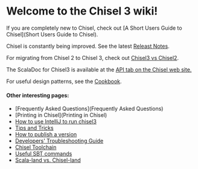 # **Welcome to the Chisel 3 wiki!**

If you are completely new to Chisel, check out [A Short Users Guide to Chisel](Short Users Guide to Chisel).

Chisel is constantly being improved.  See the latest [Releast Notes](release-notes-17-04-23).

For migrating from Chisel 2 to Chisel 3, check out [Chisel3 vs Chisel2](Chisel3-vs-Chisel2).

The ScalaDoc for Chisel3 is available at the [API tab on the Chisel web site.](https://chisel.eecs.berkeley.edu/api/)

For useful design patterns, see the [Cookbook](Cookbook).

#### Other interesting pages:
* [Frequently Asked Questions](Frequently Asked Questions)
* [Printing in Chisel](Printing in Chisel)
* [How to use IntelliJ to run chisel3](intellij-setup)
* [Tips and Tricks](tips-and-tricks)
* [How to publish a version](how-to-publish)
* [Developers' Troubleshooting Guide](troubleshooting)
* [Chisel Toolchain](chisel-toolchain)
* [Useful SBT commands](useful-sbt-commands)
* [Scala-land vs. Chisel-land](Scala-land-vs.-Chisel-land)

